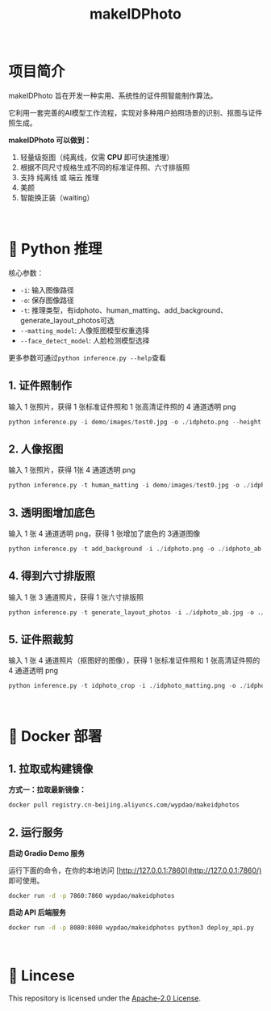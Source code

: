 <div align="center">

<h1>makeIDPhoto</h1>

</div>

<br>

# 项目简介

makeIDPhoto 旨在开发一种实用、系统性的证件照智能制作算法。

它利用一套完善的AI模型工作流程，实现对多种用户拍照场景的识别、抠图与证件照生成。

**makeIDPhoto 可以做到：**

1. 轻量级抠图（纯离线，仅需 **CPU** 即可快速推理）
2. 根据不同尺寸规格生成不同的标准证件照、六寸排版照
3. 支持 纯离线 或 端云 推理
4. 美颜
5. 智能换正装（waiting）

<br>


# 🚀 Python 推理

核心参数：

- `-i`: 输入图像路径
- `-o`: 保存图像路径
- `-t`: 推理类型，有idphoto、human_matting、add_background、generate_layout_photos可选
- `--matting_model`: 人像抠图模型权重选择
- `--face_detect_model`: 人脸检测模型选择

更多参数可通过`python inference.py --help`查看

## 1. 证件照制作

输入 1 张照片，获得 1 张标准证件照和 1 张高清证件照的 4 通道透明 png

```python
python inference.py -i demo/images/test0.jpg -o ./idphoto.png --height 413 --width 295
```

## 2. 人像抠图

输入 1 张照片，获得 1张 4 通道透明 png

```python
python inference.py -t human_matting -i demo/images/test0.jpg -o ./idphoto_matting.png --matting_model hivision_modnet
```

## 3. 透明图增加底色

输入 1 张 4 通道透明 png，获得 1 张增加了底色的 3通道图像

```python
python inference.py -t add_background -i ./idphoto.png -o ./idphoto_ab.jpg  -c 4f83ce -k 30 -r 1
```

## 4. 得到六寸排版照

输入 1 张 3 通道照片，获得 1 张六寸排版照

```python
python inference.py -t generate_layout_photos -i ./idphoto_ab.jpg -o ./idphoto_layout.jpg  --height 413 --width 295 -k 200
```

## 5. 证件照裁剪

输入 1 张 4 通道照片（抠图好的图像），获得 1 张标准证件照和 1 张高清证件照的 4 通道透明 png

```python
python inference.py -t idphoto_crop -i ./idphoto_matting.png -o ./idphoto_crop.png --height 413 --width 295
```

<br>

# 🐳 Docker 部署

## 1. 拉取或构建镜像


**方式一：拉取最新镜像：**

```bash
docker pull registry.cn-beijing.aliyuncs.com/wypdao/makeidphotos
```

## 2. 运行服务

**启动 Gradio Demo 服务**

运行下面的命令，在你的本地访问 [http://127.0.0.1:7860](http://127.0.0.1:7860/) 即可使用。

```bash
docker run -d -p 7860:7860 wypdao/makeidphotos
```

**启动 API 后端服务**

```bash
docker run -d -p 8080:8080 wypdao/makeidphotos python3 deploy_api.py
```

<br>

# 📜 Lincese

This repository is licensed under the [Apache-2.0 License](LICENSE).
